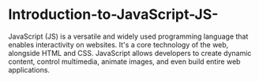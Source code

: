 # Introduction-to-JavaScript-JS-
JavaScript (JS) is a versatile and widely used programming language that enables interactivity on websites. It's a core technology of the web, alongside HTML and CSS. JavaScript allows developers to create dynamic content, control multimedia, animate images, and even build entire web applications.
